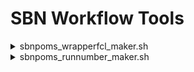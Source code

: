 # SBN Workflow Tools

<details><summary>sbnpoms_wrapperfcl_maker.sh</summary>
Purpose: Make an empty wrapper fcl file.

Usage: sbnpoms_wrapperfcl_maker.sh [options]

Options:

-h|-?|--help        - Print help message.
--fclname <fcl>     - Wrapped fcl file.
--wrappername <fcl> - Wrapper fcl file.
</details>

<details><summary>sbnpoms_runnumber_maker.sh</summary>
Purpose: Append run and subrun overrides to fcl file.
         Subrun follows $PROCESS+1, and wraps by incrementing
         the run number when the subrun exceeds the maximum.

Usage: sbnpoms_runnumber_injector.sh [options]

Options:

-h|-?|--help          - Print help message.
--fcl <fcl>           - Fcl file to append (default standard output).
--subruns_per_run <n> - Number of subruns per run (default 100).
--process <process>   - Specify process number (default $PROCESS).
--run <run>           - Specify base run number (default 1).
</details>
